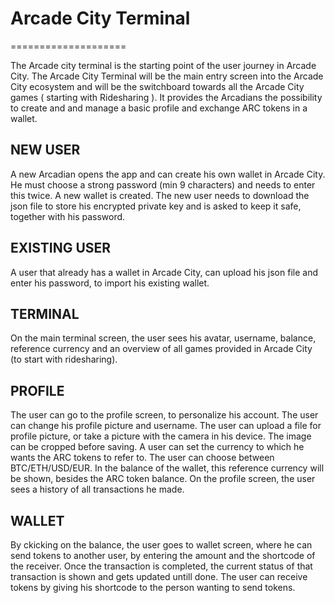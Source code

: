 # Arcade City Terminal
====================

The Arcade city terminal is the starting point of the user journey in Arcade City. 
The Arcade City Terminal will be the main entry screen into the Arcade City ecosystem and will be the switchboard towards all the Arcade City games ( starting with Ridesharing ).
It provides the Arcadians the possibility to create and and manage a basic profile and exchange ARC tokens in a wallet.

## NEW USER
A new Arcadian opens the app and can create his own wallet in Arcade City. He must choose a strong password (min 9 characters) and needs to enter this twice. A new wallet is created. The new user needs to download the json file to store his encrypted private key and is asked to keep it safe, together with his password.

## EXISTING USER
A user that already has a wallet in Arcade City, can upload his json file and enter his password, to import his existing wallet.

## TERMINAL 
On the main terminal screen, the user sees his avatar, username, balance, reference currency and an overview of all games provided in Arcade City (to start with ridesharing).

## PROFILE 
The user can go to the profile screen, to personalize his account.
The user can change his profile picture and username. The user can upload a file for profile picture, or take a picture with the camera in his device. The image can be cropped before saving.
A user can set the currency to which he wants the ARC tokens to refer to. The user can choose between BTC/ETH/USD/EUR. In the balance of the wallet, this reference currency will be shown, besides the ARC token balance.
On the profile screen, the user sees a history of all transactions he made.

## WALLET
By ckicking on the balance, the user goes to wallet screen, where he can send tokens to another user, by entering the amount and the shortcode of the receiver. Once the transaction is completed, the current status of that transaction is shown and gets updated untill done. 
The user can receive tokens by giving his shortcode to the person wanting to send tokens.






